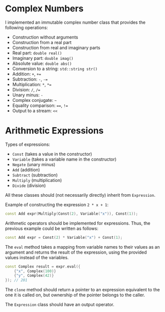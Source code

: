 # Complex Numbers

I implemented an immutable complex number class that provides the following operations:

- Construction without arguments
- Construction from a real part
- Construction from real and imaginary parts
- Real part: `double real()`
- Imaginary part: `double imag()`
- Absolute value: `double abs()`
- Conversion to a string: `std::string str()`
- Addition: `+`, `+=`
- Subtraction: `-`, `-=`
- Multiplication: `*`, `*=`
- Division: `/`, `/=`
- Unary minus: `-`
- Complex conjugate: `~`
- Equality comparison: `==`, `!=`
- Output to a stream: `<<`


# Arithmetic Expressions
Types of expressions:

- `Const` (takes a value in the constructor)
- `Variable` (takes a variable name in the constructor)
- `Negate` (unary minus)
- `Add` (addition)
- `Subtract` (subtraction)
- `Multiply` (multiplication)
- `Divide` (division)

All these classes should (not necessarily directly) inherit from `Expression`.

Example of constructing the expression `2 * x + 1`:

```cpp
const Add expr(Multiply(Const(2), Variable("x")), Const(1));
```

Arithmetic operators should be implemented for expressions. Thus, the previous example could be written as follows:

```cpp
const Add expr = Const(2) * Variable("x") + Const(1);
```

The `eval` method takes a mapping from variable names to their values as an argument and returns the result of the expression, using the provided values instead of the variables.

```cpp
const Complex result = expr.eval({
    {"x", Complex(100)}
    {"y", Complex(42)}
}); // 201
```

The `clone` method should return a pointer to an expression equivalent to the one it is called on, but ownership of the pointer belongs to the caller.

The `Expression` class should have an output operator.
